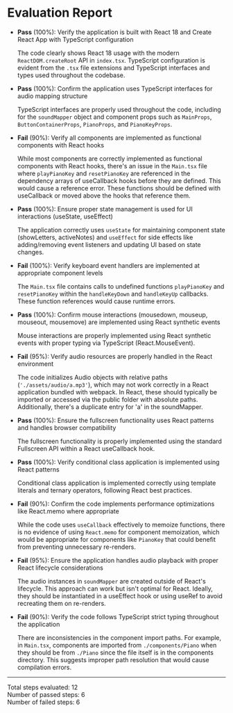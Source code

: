 # Evaluation Report

- **Pass** (100%): Verify the application is built with React 18 and Create React App with TypeScript configuration
  
  The code clearly shows React 18 usage with the modern `ReactDOM.createRoot` API in `index.tsx`. TypeScript configuration is evident from the `.tsx` file extensions and TypeScript interfaces and types used throughout the codebase.

- **Pass** (100%): Confirm the application uses TypeScript interfaces for audio mapping structure
  
  TypeScript interfaces are properly used throughout the code, including for the `soundMapper` object and component props such as `MainProps`, `ButtonContainerProps`, `PianoProps`, and `PianoKeyProps`.

- **Fail** (90%): Verify all components are implemented as functional components with React hooks
  
  While most components are correctly implemented as functional components with React hooks, there's an issue in the `Main.tsx` file where `playPianoKey` and `resetPianoKey` are referenced in the dependency arrays of useCallback hooks before they are defined. This would cause a reference error. These functions should be defined with useCallback or moved above the hooks that reference them.

- **Pass** (100%): Ensure proper state management is used for UI interactions (useState, useEffect)
  
  The application correctly uses `useState` for maintaining component state (showLetters, activeNotes) and `useEffect` for side effects like adding/removing event listeners and updating UI based on state changes.

- **Fail** (100%): Verify keyboard event handlers are implemented at appropriate component levels
  
  The `Main.tsx` file contains calls to undefined functions `playPianoKey` and `resetPianoKey` within the `handleKeyDown` and `handleKeyUp` callbacks. These function references would cause runtime errors.

- **Pass** (100%): Confirm mouse interactions (mousedown, mouseup, mouseout, mousemove) are implemented using React synthetic events
  
  Mouse interactions are properly implemented using React synthetic events with proper typing via TypeScript (React.MouseEvent<HTMLDivElement>).

- **Fail** (95%): Verify audio resources are properly handled in the React environment
  
  The code initializes Audio objects with relative paths (`'./assets/audio/a.mp3'`), which may not work correctly in a React application bundled with webpack. In React, these should typically be imported or accessed via the public folder with absolute paths. Additionally, there's a duplicate entry for 'a' in the soundMapper.

- **Pass** (100%): Ensure the fullscreen functionality uses React patterns and handles browser compatibility
  
  The fullscreen functionality is properly implemented using the standard Fullscreen API within a React useCallback hook.

- **Pass** (100%): Verify conditional class application is implemented using React patterns
  
  Conditional class application is implemented correctly using template literals and ternary operators, following React best practices.

- **Fail** (90%): Confirm the code implements performance optimizations like React.memo where appropriate
  
  While the code uses `useCallback` effectively to memoize functions, there is no evidence of using `React.memo` for component memoization, which would be appropriate for components like `PianoKey` that could benefit from preventing unnecessary re-renders.

- **Fail** (95%): Ensure the application handles audio playback with proper React lifecycle considerations
  
  The audio instances in `soundMapper` are created outside of React's lifecycle. This approach can work but isn't optimal for React. Ideally, they should be instantiated in a useEffect hook or using useRef to avoid recreating them on re-renders.

- **Fail** (90%): Verify the code follows TypeScript strict typing throughout the application
  
  There are inconsistencies in the component import paths. For example, in `Main.tsx`, components are imported from `./components/Piano` when they should be from `./Piano` since the file itself is in the components directory. This suggests improper path resolution that would cause compilation errors.

---

Total steps evaluated: 12  
Number of passed steps: 6  
Number of failed steps: 6
